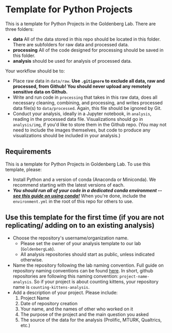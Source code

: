 # Template for Python Projects 
This is a template for Python Projects in the Goldenberg Lab. There are three folders: 

- **data** All of the data stored in this repo should be located in this folder. There are subfolders for raw data and processed data.
- **processing** All of the code designed for processing should be saved in this folder. 
- **analysis** should be used for analysis of processed data. 

Your workflow should be to:
- Place raw data in `data/raw`. **Use `.gitignore` to exclude all data, raw and processed, from Github! You should never upload any remotely sensitive data on Github.**
- Write and run code in `processing` that takes in this raw data, does all necessary cleaning, combining, and processing, and writes processed data file(s) to `data/processed`. Again, this file should be ignored by Git.
- Conduct your analysis, ideally in a Jupyter notebook, in `analysis`, reading in the processed data file. Visualizations should go in `analysis/img`, if you'd like to store them in the Github repo. (You may not need to include the images themselves, but code to produce any visualizations should be included in your analysis.)

## Requirements
This is a template for Python Projects in Goldenberg Lab. To use this template, please:

- Install Python and a version of conda (Anaconda or Miniconda). We recommend starting with the latest versions of each.
- ***You should run all of your code in a dedicated conda environment -- [see this guide on using conda!](conda_environments.md)*** When you're done, include the `environment.yml` in the root of this repo for others to use.

## Use this template for the first time (if you are not replicating/ adding on to an existing analysis)

- Choose the repository's username/organization name.
    - Please set the owner of your analysis template to our lab (`GoldenbergLab`).
    - All analysis repositories should start as public, unless indicated otherwise.
- Name the repository following the lab naming convention. Full guide on repository naming conventions can be found [here](https://github.com/GoldenbergLab/naming-conventions#repository-names). In short, github repositories are following this naming convention: `project-name-analysis`. So if your project is about counting kittens, your repository name is `counting-kittens-analysis`.
- Add a description of your project. Please include:
    1. Project Name
    2. Date of repository creation
    3. Your name, and the names of other who worked on it
    4. The purpose of the project and the main question you asked
    5. The source of the data for the analysis (Prolific, MTURK, Qualtrics, etc.)
